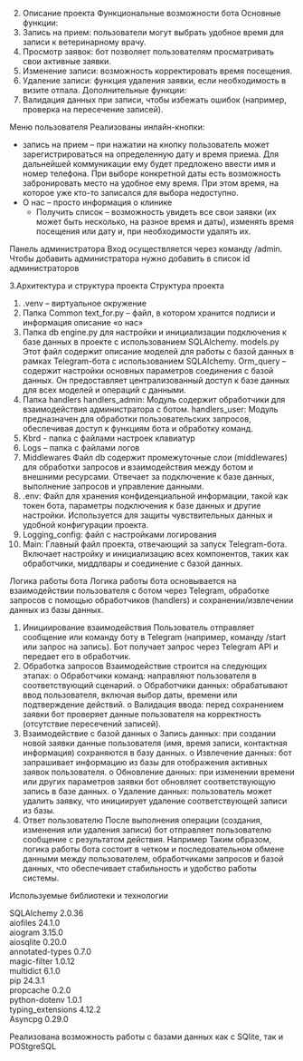 2. Описание проекта
Функциональные возможности бота
Основные функции:
1.	Запись на прием: пользователи могут выбрать удобное время для записи к ветеринарному врачу.
2.	Просмотр заявок: бот позволяет пользователям просматривать свои активные заявки.
3.	Изменение записи: возможность корректировать время посещения.
4.	Удаление записи: функция удаления заявки, если необходимость в визите отпала.
Дополнительные функции:
1.	Валидация данных при записи, чтобы избежать ошибок (например, проверка на пересечение записей).

Меню пользователя
Реализованы инлайн-кнопки:
- запись на прием – при нажатии на кнопку пользователь может зарегистрироваться на определенную дату и время приема. 
Для дальнейшей коммуникации ему будет предложено ввести имя и номер телефона. При выборе конкретной даты есть возможность забронировать место на удобное ему время. 
При этом время, на которое уже кто-то записался для выбора недоступно.	
- О нас – просто информация о клинике
	- Получить список – возможность увидеть все свои заявки (их может быть несколько, на разное время и даты), изменять время посещения или дату и, при необходимости удалять их.
 

Панель администратора
Вход осуществляется через команду /admin. Чтобы добавить администратора нужно добавить в список id администраторов  
 

3.Архитектура и структура проекта
Структура проекта

1.	.venv – виртуальное окружение
2.	Папка Common 
text_for.py – файл, в котором хранится  подписи и информация описание «о нас»
3.	Папка db
      engine.py для настройки и инициализации подключения к базе данных в проекте с использованием SQLAlchemy. 
	models.py Этот файл содержит описание моделей для работы с базой данных в рамках Telegram-бота с использованием SQLAlchemy.
	Orm_query – содержит настройки основных параметров соединения с базой данных. Он предоставляет централизованный доступ к базе данных для всех моделей и операций с данными.
4.	Папка handlers
       handlers_admin: Модуль содержит обработчики для взаимодействия администратора с ботом.
      handlers_user: Модуль предназначен для обработки пользовательских запросов, обеспечивая доступ к функциям бота и обработку команд.
5.	Kbrd - папка с файлами настроек клавиатур
6.	Logs – папка с файлами логов
7.	Middlewares 
Файл db содержит промежуточные слои (middlewares) для обработки запросов и взаимодействия между ботом и внешними ресурсами. Отвечает за подключение к базе данных, выполнение запросов и управление данными.
8.	.env: Файл для хранения конфиденциальной информации, такой как токен бота, параметры подключения к базе данных и другие настройки. Используется для защиты чувствительных данных и удобной конфигурации проекта.
9.	Logging_config: файл с настройками логирования
10.	Main: Главный файл проекта, отвечающий за запуск Telegram-бота. Включает настройку и инициализацию всех компонентов, таких как обработчики, миддлвары и соединение с базой данных.

Логика работы бота
Логика работы бота основывается на взаимодействии пользователя с ботом через Telegram, обработке запросов с помощью обработчиков (handlers) и сохранении/извлечении данных из базы данных.
1.	Инициирование взаимодействия
Пользователь отправляет сообщение или команду боту в Telegram (например, команду /start или запрос на запись). Бот получает запрос через Telegram API и передает его в обработчик.
2.	Обработка запросов
Взаимодействие строится на следующих этапах:
o	Обработчики команд: направляют пользователя в соответствующий сценарий.
o	Обработчики данных: обрабатывают ввод пользователя, включая выбор даты, времени или подтверждение действий.
o	Валидация ввода: перед сохранением заявки бот проверяет данные пользователя на корректность (отсутствие пересечений записей).
3.	Взаимодействие с базой данных
o	Запись данных: при создании новой заявки данные пользователя (имя, время записи, контактная информация) сохраняются в базу данных.
o	Извлечение данных: бот запрашивает информацию из базы для отображения активных заявок пользователя.
o	Обновление данных: при изменении времени или других параметров заявки бот обновляет соответствующую запись в базе данных.
o	Удаление данных: пользователь может удалить заявку, что инициирует удаление соответствующей записи из базы.
4.	Ответ пользователю
После выполнения операции (создания, изменения или удаления записи) бот отправляет пользователю сообщение с результатом действия. Например
Таким образом, логика работы бота состоит в четком и последовательном обмене данными между пользователем, обработчиками запросов и базой данных, что обеспечивает стабильность и удобство работы системы.

Используемые библиотеки и технологии

SQLAlchemy	2.0.36	
aiofiles	24.1.0	
aiogram	3.15.0	
aiosqlite	0.20.0	
annotated-types	0.7.0	
magic-filter	1.0.12	
multidict	6.1.0	
pip	24.3.1	
propcache	0.2.0	
python-dotenv	1.0.1	
typing_extensions	4.12.2	
Asyncpg 0.29.0

Реализована возможность работы с базами данных как с SQlite, так и POStgreSQL
